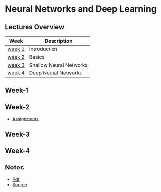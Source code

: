 # Neural Networks and Deep Learning

## Lectures Overview

| Week              | Description             |
| ----------------- | ----------------------- |
| [week 1](#week-1) | Introduction            |
| [week 2](#week-2) | Basics                  |
| [week 3](#week-3) | Shallow Neural Networks |
| [week 4](#week-4) | Deep Neural Networks    |

## Week-1

## Week-2
- [Assignments](assignments/week2)

## Week-3

## Week-4

## Notes
- [Pdf](/1-Neural-Networks-Deep-Learning/notes.pdf)
- [Source](https://www.slideshare.net/TessFerrandez/notes-from-coursera-deep-learning-courses-by-andrew-ng?from_action=save)
